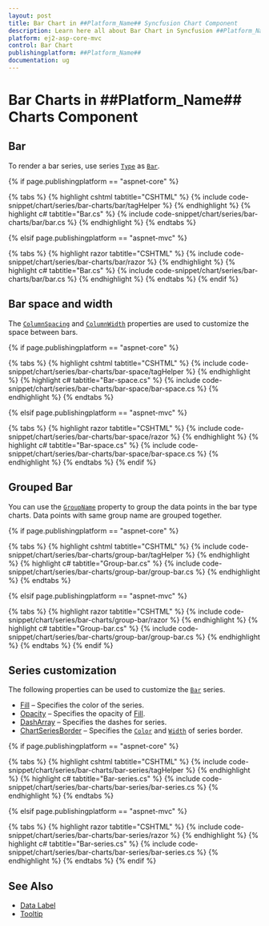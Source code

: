 ```yaml
---
layout: post
title: Bar Chart in ##Platform_Name## Syncfusion Chart Component
description: Learn here all about Bar Chart in Syncfusion ##Platform_Name## Chart component of Syncfusion Essential JS 2 and more.
platform: ej2-asp-core-mvc
control: Bar Chart
publishingplatform: ##Platform_Name##
documentation: ug
---
```



# Bar Charts in ##Platform_Name## Charts Component

## Bar

To render a bar series, use series [`Type`](https://help.syncfusion.com/cr/aspnetmvc-js2/Syncfusion.EJ2.Charts.ChartSeries.html#Syncfusion_EJ2_Charts_ChartSeries_Type) as [`Bar`](https://help.syncfusion.com/cr/aspnetmvc-js2/Syncfusion.EJ2.Charts.ChartSeriesType.html#Syncfusion_EJ2_Charts_ChartSeriesType_Bar).

{% if page.publishingplatform == "aspnet-core" %}

{% tabs %}
{% highlight cshtml tabtitle="CSHTML" %}
{% include code-snippet/chart/series/bar-charts/bar/tagHelper %}
{% endhighlight %}
{% highlight c# tabtitle="Bar.cs" %}
{% include code-snippet/chart/series/bar-charts/bar/bar.cs %}
{% endhighlight %}
{% endtabs %}

{% elsif page.publishingplatform == "aspnet-mvc" %}

{% tabs %}
{% highlight razor tabtitle="CSHTML" %}
{% include code-snippet/chart/series/bar-charts/bar/razor %}
{% endhighlight %}
{% highlight c# tabtitle="Bar.cs" %}
{% include code-snippet/chart/series/bar-charts/bar/bar.cs %}
{% endhighlight %}
{% endtabs %}
{% endif %}



## Bar space and width

The [`ColumnSpacing`](https://help.syncfusion.com/cr/aspnetmvc-js2/Syncfusion.EJ2.Charts.ChartSeries.html#Syncfusion_EJ2_Charts_ChartSeries_ColumnSpacing) and [`ColumnWidth`](https://help.syncfusion.com/cr/aspnetmvc-js2/Syncfusion.EJ2.Charts.ChartSeries.html#Syncfusion_EJ2_Charts_ChartSeries_ColumnWidth) properties are used to customize the space between bars.

{% if page.publishingplatform == "aspnet-core" %}

{% tabs %}
{% highlight cshtml tabtitle="CSHTML" %}
{% include code-snippet/chart/series/bar-charts/bar-space/tagHelper %}
{% endhighlight %}
{% highlight c# tabtitle="Bar-space.cs" %}
{% include code-snippet/chart/series/bar-charts/bar-space/bar-space.cs %}
{% endhighlight %}
{% endtabs %}

{% elsif page.publishingplatform == "aspnet-mvc" %}

{% tabs %}
{% highlight razor tabtitle="CSHTML" %}
{% include code-snippet/chart/series/bar-charts/bar-space/razor %}
{% endhighlight %}
{% highlight c# tabtitle="Bar-space.cs" %}
{% include code-snippet/chart/series/bar-charts/bar-space/bar-space.cs %}
{% endhighlight %}
{% endtabs %}
{% endif %}


## Grouped Bar

You can use the [`GroupName`](https://help.syncfusion.com/cr/aspnetmvc-js2/Syncfusion.EJ2.Charts.ChartSeries.html#Syncfusion_EJ2_Charts_ChartSeries_GroupName) property to group the data points in the bar type charts. Data points with same group name are grouped together.

{% if page.publishingplatform == "aspnet-core" %}

{% tabs %}
{% highlight cshtml tabtitle="CSHTML" %}
{% include code-snippet/chart/series/bar-charts/group-bar/tagHelper %}
{% endhighlight %}
{% highlight c# tabtitle="Group-bar.cs" %}
{% include code-snippet/chart/series/bar-charts/group-bar/group-bar.cs %}
{% endhighlight %}
{% endtabs %}

{% elsif page.publishingplatform == "aspnet-mvc" %}

{% tabs %}
{% highlight razor tabtitle="CSHTML" %}
{% include code-snippet/chart/series/bar-charts/group-bar/razor %}
{% endhighlight %}
{% highlight c# tabtitle="Group-bar.cs" %}
{% include code-snippet/chart/series/bar-charts/group-bar/group-bar.cs %}
{% endhighlight %}
{% endtabs %}
{% endif %}



## Series customization

The following properties can be used to customize the [`Bar`](https://help.syncfusion.com/cr/aspnetmvc-js2/Syncfusion.EJ2.Charts.ChartSeriesType.html#Syncfusion_EJ2_Charts_ChartSeriesType_Bar) series.

* [Fill](https://help.syncfusion.com/cr/aspnetmvc-js2/Syncfusion.EJ2.Charts.ChartSeries.html#Syncfusion_EJ2_Charts_ChartSeries_Fill) – Specifies the color of the series.
* [Opacity](https://help.syncfusion.com/cr/aspnetmvc-js2/Syncfusion.EJ2.Charts.ChartSeries.html#Syncfusion_EJ2_Charts_ChartSeries_Opacity) – Specifies the opacity of [Fill](https://help.syncfusion.com/cr/aspnetmvc-js2/Syncfusion.EJ2.Charts.ChartSeries.html#Syncfusion_EJ2_Charts_ChartSeries_Fill).
* [DashArray](https://help.syncfusion.com/cr/aspnetmvc-js2/Syncfusion.EJ2.Charts.ChartSeries.html#Syncfusion_EJ2_Charts_ChartSeries_DashArray) – Specifies the dashes for series.
* [ChartSeriesBorder](https://help.syncfusion.com/cr/aspnetmvc-js2/Syncfusion.EJ2.Charts.ChartBorder.html) – Specifies the [`Color`](https://help.syncfusion.com/cr/aspnetmvc-js2/Syncfusion.EJ2.Charts.ChartBorder.html#Syncfusion_EJ2_Charts_ChartBorder_Color) and [`Width`](https://help.syncfusion.com/cr/aspnetmvc-js2/Syncfusion.EJ2.Charts.ChartBorder.html#Syncfusion_EJ2_Charts_ChartBorder_Width) of series border.

{% if page.publishingplatform == "aspnet-core" %}

{% tabs %}
{% highlight cshtml tabtitle="CSHTML" %}
{% include code-snippet/chart/series/bar-charts/bar-series/tagHelper %}
{% endhighlight %}
{% highlight c# tabtitle="Bar-series.cs" %}
{% include code-snippet/chart/series/bar-charts/bar-series/bar-series.cs %}
{% endhighlight %}
{% endtabs %}

{% elsif page.publishingplatform == "aspnet-mvc" %}

{% tabs %}
{% highlight razor tabtitle="CSHTML" %}
{% include code-snippet/chart/series/bar-charts/bar-series/razor %}
{% endhighlight %}
{% highlight c# tabtitle="Bar-series.cs" %}
{% include code-snippet/chart/series/bar-charts/bar-series/bar-series.cs %}
{% endhighlight %}
{% endtabs %}
{% endif %}



## See Also

* [Data Label](../data-labels)
* [Tooltip](../tool-tip)